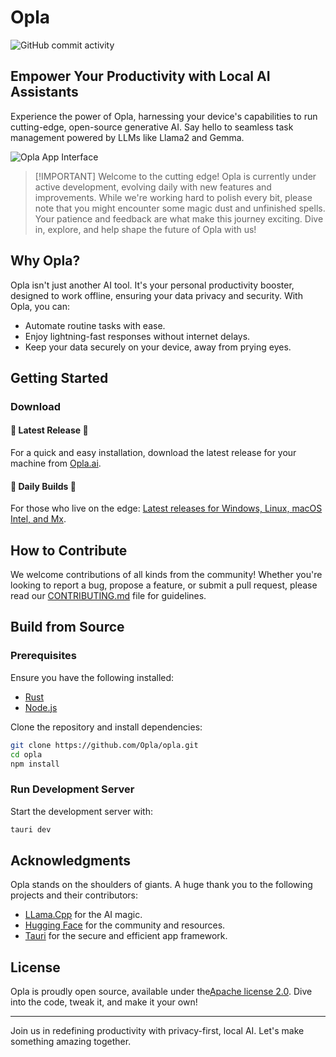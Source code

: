 # Opla

![GitHub commit activity](https://img.shields.io/github/commit-activity/m/opla/opla)

## Empower Your Productivity with Local AI Assistants
Experience the power of Opla, harnessing your device's capabilities to run cutting-edge, open-source generative AI. Say hello to seamless task management powered by LLMs like Llama2 and Gemma.

![Opla App Interface](https://github.com/Opla/.github/assets/395718/bebc028a-b89c-47b7-a636-8ff289e3a80f)

>  [!IMPORTANT]
> Welcome to the cutting edge! Opla is currently under active development, evolving daily with new features and improvements. While we're working hard to polish every bit, please note that you might encounter some magic dust and unfinished spells. Your patience and feedback are what make this journey exciting. Dive in, explore, and help shape the future of Opla with us!


## Why Opla?

Opla isn't just another AI tool. It's your personal productivity booster, designed to work offline, ensuring your data privacy and security. With Opla, you can:

- Automate routine tasks with ease.
- Enjoy lightning-fast responses without internet delays.
- Keep your data securely on your device, away from prying eyes.

## Getting Started

### Download

#### 🚀 Latest Release 🚀

For a quick and easy installation, download the latest release for your machine from [Opla.ai](https://opla.ai).


#### 🚧 Daily Builds 🚧

For those who live on the edge: [Latest releases for Windows, Linux, macOS Intel, and Mx](https://github.com/Opla/opla/releases/).


## How to Contribute

We welcome contributions of all kinds from the community! Whether you're looking to report a bug, propose a feature, or submit a pull request, please read our [CONTRIBUTING.md](CONTRIBUTING.md) file for guidelines.


## Build from Source

### Prerequisites

Ensure you have the following installed:

- [Rust](https://www.rust-lang.org/tools/install)
- [Node.js](https://nodejs.org/en/download/)

Clone the repository and install dependencies:

```bash
git clone https://github.com/Opla/opla.git
cd opla
npm install
```

### Run Development Server

Start the development server with:

```bash
tauri dev
```

## Acknowledgments

Opla stands on the shoulders of giants. A huge thank you to the following projects and their contributors:

- [LLama.Cpp](https://github.com/ggerganov/llama.cpp) for the AI magic.
- [Hugging Face](https://huggingface.co) for the community and resources.
- [Tauri](https://tauri.app) for the secure and efficient app framework.

## License

Opla is proudly open source, available under the[Apache license 2.0](/LICENSE). Dive into the code, tweak it, and make it your own!

---

Join us in redefining productivity with privacy-first, local AI. Let's make something amazing together.